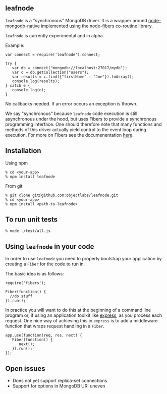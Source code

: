 leafnode
---------

```leafnode``` is a "synchronous" MongoDB driver. It is a wrapper around [node-mongodb-native](https://github.com/mongodb/node-mongodb-native) implemented using the [node-fibers](https://github.com/laverdet/node-fibers) co-routine library. 

```leafnode``` is currently experimental and in alpha.

Example:

```
var connect = require('leafnode').connect;

try {
   var db = connect("mongodb://localhost:27017/mydb");
   var c = db.getCollection("users");
   var results = c.find({"firstName" : "Joe"}).toArray();
   console.log(results);
} catch e {
   console.log(e);
}
```

No callbacks needed. If an error occurs an exception is thrown.

We say "synchronous" because ```leafnode``` code execution is still asynchronous under the hood, but uses Fibers to provide a synchronous programming interface. One should therefore note that many functions and methods of this driver actually yield control to the event loop during execution. For more on Fibers see the documenentation [here](https://github.com/laverdet/node-fibers).

Installation
------------

Using npm 

```
% cd <your-app>
% npm install leafnode
```

From git

```
% git clone git@github.com:objectlabs/leafnode.git
% cd <your-app>
% npm install <path-to-leafnode>
```

To run unit tests
-----------------

```node
% node ./test/all.js
```


Using ```leafnode``` in your code
----------------------------------

In order to use ```leafnode``` you need to properly bootstrap your application by creating a ```Fiber``` for the code to run in. 

The basic idea is as follows:

```
require('fibers');

Fiber(function() {
  //do stuff
}).run();

```

In practice you will want to do this at the beginning of a command line program or, if using an application toolkit like [express](https://github.com/visionmedia/express), as you process each request. One nice way of achieving this in ```express``` is to add a middleware function that wraps request handling in a ```Fiber```. 

```
app.use(function(req, res, next) {
   Fiber(function() {
      next();
   }).run();
});
```

Open issues
-----------

* Does not yet support replica-set connections
* Support for options in MongoDB URI uneven

